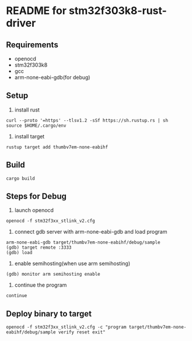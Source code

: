 # README for stm32f303k8-rust-driver
## Requirements
- openocd
- stm32f303k8
- gcc
- arm-none-eabi-gdb(for debug)
## Setup
1. install rust
```
curl --proto '=https' --tlsv1.2 -sSf https://sh.rustup.rs | sh
source $HOME/.cargo/env
```
1. install target
```
rustup target add thumbv7em-none-eabihf 
```

## Build
```
cargo build
```

## Steps for Debug
1. launch openocd
```
openocd -f stm32f3xx_stlink_v2.cfg 
```
1. connect gdb server with arm-none-eabi-gdb and load program
```
arm-none-eabi-gdb target/thumbv7em-none-eabihf/debug/sample
(gdb) target remote :3333
(gdb) load
```
1. enable semihosting(when use arm semihosting)
```
(gdb) monitor arm semihosting enable
```
1. continue the program
```
continue
```

## Deploy binary to target
```
openocd -f stm32f3xx_stlink_v2.cfg -c "program target/thumbv7em-none-eabihf/debug/sample verify reset exit"
```
